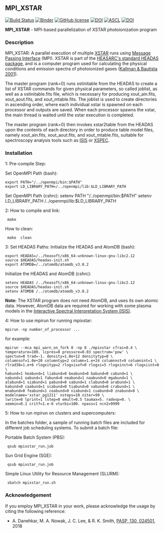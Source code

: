 ## MPI_XSTAR
[![Build Status](https://travis-ci.org/xstarkit/MPI_XSTAR.svg?branch=master)](https://travis-ci.org/xstarkit/MPI_XSTAR)
[![Binder](http://mybinder.org/badge.svg)](http://mybinder.org/repo/xstarkit/mpi_xstar)
[![GitHub license](https://img.shields.io/badge/license-GPL-blue.svg)](https://github.com/xstarkit/MPI_XSTAR/blob/master/LICENSE)
[![DOI](https://zenodo.org/badge/DOI/10.5281/zenodo.1890562.svg)](https://doi.org/10.5281/zenodo.1890562)
[![ASCL](https://img.shields.io/badge/ASCL-1712.002-green.svg)](http://adsabs.harvard.edu/abs/2017ascl.soft12002D)
[![DOI](https://img.shields.io/badge/DOI-10.1088%2F1538--3873%2Faa9dff-blue.svg)](https://doi.org/10.1088/1538-3873/aa9dff)

**MPI_XSTAR** - MPI-based parallelization of XSTAR photoionization program

### Description
MPI_XSTAR: A parallel execution of multiple [XSTAR](https://heasarc.gsfc.nasa.gov/xstar/xstar.html) runs using [Message Passing Interface](http://www.mpi-forum.org/docs/docs.html) (MPI). XSTAR is part of the [HEASARC's standard HEADAS package](http://heasarc.nasa.gov/lheasoft/), and is a computer program used for calculating the physical conditions and emission spectra of photoionized gases ([Kallman & Bautista 2001](http://adsabs.harvard.edu/abs/2001ApJS..133..221K)).
 
The master program (rank=0) runs xstinitable from the HEADAS to create a list of XSTAR commands for given physical parameters, so called joblist, as well as a xstinitable.fits file, which is necessary for producing xout_ain.fits, xout_aout.fits, and xout_mtable.fits. The joblist is used to create directories in ascending order, where each individual xstar is spawned on each processor and outputs are saved. When each processor spawns the xstar, the main thread is waited until the xstar execution is completed.
 
The master program (rank=0) then invokes xstar2table from the HEADAS upon the contents of each directory in order to produce table model files, namely xout_ain.fits, xout_aout.fits, and xout_mtable.fits, suitable for spectroscopy analysis tools such as [ISIS](http://space.mit.edu/asc/isis/) or [XSPEC](https://heasarc.gsfc.nasa.gov/xanadu/xspec/).

### Installation
1: Pre-compile Step:

Set OpenMPI Path (bash):
 
    export PATH="/../openmpi/bin:$PATH"
    export LD_LIBRARY_PATH=/../openmpi/lib:$LD_LIBRARY_PATH

 Set OpenMPI Path (cshrc):
    setenv PATH "/../openmpi/bin:$PATH"
    setenv LD_LIBRARY_PATH /../openmpi/lib:$LD_LIBRARY_PATH

2: How to compile and link:

     make

How to clean:

     make  clean

3: Set HEADAS Paths:
Initialize the HEADAS and AtomDB (bash):

    export HEADAS=/../heasoft/x86_64-unknown-linux-gnu-libc2.12
    source $HEADAS/headas-init.sh
    export ATOMDB=/../atomdb/atomdb_v3.0.2

Initialize the HEADAS and AtomDB (cshrc):

    setenv HEADAS /../heasoft/x86_64-unknown-linux-gnu-libc2.12
    source $HEADAS/headas-init.sh
    setenv ATOMDB /../atomdb/atomdb_v3.0.2

**Note:** The XSTAR program does not need AtomDB, and uses its own atomic data. However, AtomDB data are required for working with some plasma models in the [Interactive Spectral Interpretation System (ISIS)](http://space.mit.edu/cxc/isis/).

4: How to use mpirun for running mpixstar:

    mpirun -np number_of_processor ...

for example:

    mpirun --mca mpi_warn_on_fork 0 -np 8 ./mpixstar cfrac=0.4 \
    temperature=100. lcpres=0 pressure=0.03 spectrum='pow' \
    spectun=0 trad=-1. density=1.0e+12 densitytyp=0 \
    columnsof=1.0e+20 columntyp=2 column=1.e+24 columnnst=9 columnint=1 \
    rlrad38=1.e+6 rlogxityp=2 rlogxisof=0 rlogxi=5 rlogxinst=6 rlogxiint=0 \
    habund=1 heabund=1 liabund=0 beabund=0 babund=0 cabund=1 \
    nabund=1 oabund=1 fabund=0 neabund=1 naabund=0 mgabund=1 \
    alabund=1 siabund=1 pabund=0 sabund=1 clabund=0 arabund=1 \
    kabund=0 caabund=1 scabund=0 tiabund=0 vabund=0 crabund=1 \
    mnabund=0 feabund=1 coabund=0 niabund=1 cuabund=0 znabund=0 \
    modelname='xstar_pg1211' nsteps=10 niter=99 \
    lwrite=0 lprint=1 lstep=0 emult=0.5 taumax=5. radexp=0. \
    xeemin=0.1 critf=1.e-6 vturbi=100. npass=1 ncn2=9999 

5: How to run mpirun on clusters and supercomputers:

In the batches folder, a sample of running batch files are included 
for different job scheduling systems. To submit a batch file:

Portable Batch System (PBS):

     qsub mpixstar_run.job

Sun Grid Engine (SGE):

     qsub mpixstar_run.job

Simple Linux Utility for Resource Management (SLURM): 

     sbatch mpixstar_run.sh

### Acknowledgement

If you employ MPI_XSTAR in your work, please acknowledge the usage by citing the following reference:
	
* A. Danehkar, M. A. Nowak, J. C. Lee, & R. K. Smith, [PASP, 130, 024501](http://adsabs.harvard.edu/abs/2018PASP..130b4501D), 2018
